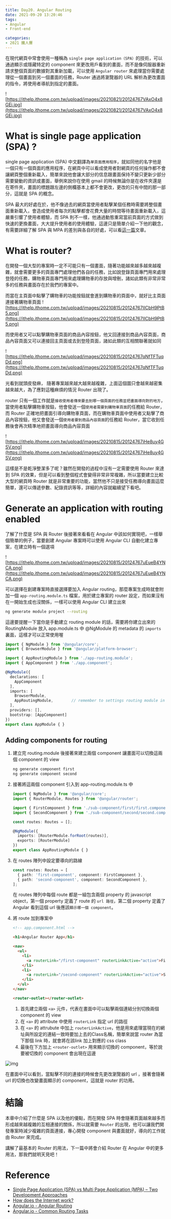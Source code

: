 ```yaml
---
title: Day20. Angular Routing
date: 2021-09-20 13:20:46
tags:
- Angular
- Front-end

categories:
- 2021 鐵人賽
---
```


在現代網頁中常會使用一種稱為 `single page application（SPA）`的技術，可以通過顯示或隱藏特定的 component 來更改用戶看到的畫面，而不是像伺服器重新請求整個頁面的數據對其重新加載，可以使用 `Angular router` 來處理當你需要處理從一個畫面到另一個畫面的任務，Router 通過將瀏覽器的 URL 解析為更改畫面的指令，將使用者導航到指定的畫面。

![https://ithelp.ithome.com.tw/upload/images/20210821/20124767VAxO4x8GEi.jpg](https://ithelp.ithome.com.tw/upload/images/20210821/20124767VAxO4x8GEi.jpg)

<!-- more -->

# What is single page application (SPA) ?

single page application (SPA) 中文翻譯為`單頁面應用程序`，就如同他的名字他是一個只有一個頁面的應用程序，在網頁中可以看成使用者對網頁的任何操作都不會讓網頁整個重新載入，簡單來說他會讓大部分的信息跟畫面保持不變只更新少部分需要變動的資訊或畫面，舉例來說你在使用 gmail 的時候無論你是在收件夾還是在寄件夾，畫面的標題跟左邊的側欄基本上都不會更改，更改的只有中間的那一部分，這就是 SPA 的概念。

SPA 最大的好處在於，他不像過去的網頁當使用者點擊某個任務時需要將整個畫面重新載入，會造成使用者每次的點擊都會花費大量的時間等待畫面重新載入，這嚴重引響了使用者體驗，而 SPA 則不一樣，他通過動態重寫當前頁面的方式做到快速的更換畫面，大大提升使用者的使用體驗，這邊只是簡單介紹一下他的觀念，有需要詳細了解 SPA 與 MPA 的差別與各自的好處，可以看[這一篇](https://asperbrothers.com/blog/spa-vs-mpa/)文章。


# What is router?

在開發一個大型的專案時一定不可能只有一個畫面，隨著功能越來越多越來越複雜，就會需要更多的頁面專門處理他們各自的任務，比如說登錄頁面專門用來處理登陸的任務，購物車頁面專門用來處理購物車的存放與增刪，諸如此類有非常非常多的任務與畫面存在於我們的專案中。

而當在主頁面中點擊了購物車的功能按鈕就會進到購物車的頁面中，就好比主頁面連接著購物車頁面
![https://ithelp.ithome.com.tw/upload/images/20210815/20124767IICbH9PtB5.png](https://ithelp.ithome.com.tw/upload/images/20210815/20124767IICbH9PtB5.png)

而使用者又可以點擊購物車頁面的商品內容按鈕，他又回連接到商品內容頁面，商品內容頁面又可以連接回主頁面或去到登陸頁面，諸如此類的互相關聯著就如同

![https://ithelp.ithome.com.tw/upload/images/20210815/20124767qNfTFTuqDd.png](https://ithelp.ithome.com.tw/upload/images/20210815/20124767qNfTFTuqDd.png)

光看到就頭皮發麻， 隨著專案越來越大越來越複雜，上面這個圖只會越來越密集越來越大，為了應對這種麻煩的情況 Router 出現了。

router 只有一個工作就是`接收使用者傳來要去到哪一個頁面的任務並把畫面導向對的地方`，當使用者點擊購物車按鈕，他會發送一個`使用者需要到購物車頁面`的任務給 Router，而 Router 正確地把畫面引導向購物車頁面，而在購物車頁面中使用者又點擊了商品內容按鈕，他又會發送一個`使用者要到商品內容頁面`的任務給 Router，當它收到任務後會再次精準地把畫面導向商品內容頁面

![https://ithelp.ithome.com.tw/upload/images/20210815/20124767iHe8uy4GSV.png](https://ithelp.ithome.com.tw/upload/images/20210815/20124767iHe8uy4GSV.png)

這樣是不是乾淨整潔多了呢？雖然在開發的過程中沒有一定需要使用 Router 來達到 SPA 的效果，但是可以看到整個程式會變得非常非常複雜，所以當要建立比較大型的網頁時 Router 就是非常重要的功能，當然他不只是接受任務導向畫面這麼簡單，還可以傳遞參數、紀錄資訊等等，詳細的內容就繼續望下看吧。


# Generate an application with routing enabled
了解了什麼是 SPA 與 Router 後接著來看看在 Angular 中該如何實現吧，一樣舉個簡單的例子，當要創建 Angular 專案時可以使用 Angular CLI 自動化建立專案，在建立時有一個選項

![https://ithelp.ithome.com.tw/upload/images/20210815/20124767uEueB4YNCA.png](https://ithelp.ithome.com.tw/upload/images/20210815/20124767uEueB4YNCA.png)

可以選擇在創建專案時直接選擇要加入 Angular routing，那麼專案生成時就會附加一個 `app-routing.module.ts` 檔案，用於建立專案的 router 設定，而如果沒有在一開始生成也沒關係，一樣可以使用 Angular CLI 建立出來

```bash
ng generate module project --routing
```

這邊要提醒一下當你是手動建立 routing module 的話，需要將你建立出來的 RoutingModule 放入 app.module.ts 中 @NgModule 的 metadata 的 `imports` 裏面，這樣才可以正常使用喔

```typescript
import { NgModule } from '@angular/core';
import { BrowserModule } from '@angular/platform-browser';

import { AppRoutingModule } from './app-routing.module';
import { AppComponent } from './app.component';

@NgModule({
  declarations: [
    AppComponent
  ],
  imports: [
    BrowserModule,
    AppRoutingModule,        // remember to settings routing module in here
  ],
  providers: [],
  bootstrap: [AppComponent]   
})
export class AppModule { }
```

## Adding components for routing

1. 建立完 routing.module 後接著來建立兩個 component 讓畫面可以切換這兩個 component 的 view

    ```bash
    ng generate component first
    ng generate component second
    ```

2. 接著將這兩個 component 引入到 app-routing.module.ts 中

    ```typescript
    import { NgModule } from '@angular/core';
    import { RouterModule, Routes } from '@angular/router';

    import { FirstComponent } from './sub-component/first/first.component';
    import { SecondComponent } from './sub-component/second/second.component'

    const routes: Routes = [];

    @NgModule({
      imports: [RouterModule.forRoot(routes)],
      exports: [RouterModule]
    })
    export class AppRoutingModule { }
    ```

3. 在 routes 陣列中設定要導向的路線

    ```typescript
    const routes: Routes = [
      { path: 'first-component', component: FirstComponent },
      { path: 'second-component', component: SecondComponent },
    ];
    ```

    在 routes 陣列中每個 route 都是一組包含兩個 property 的 javascript object，第一個 property 定義了 route 的 `url 路徑`，第二個 property 定義了 Angular 看到這個 url 後應該`顯示哪一個 component`。

4. 將 route 加到專案中

    ```html
    <!-- app.component.html -->

    <h1>Angular Router App</h1>

    <nav>
      <ul>
        <li>
          <a routerLink="/first-component" routerLinkActive="active">First Component</a>
        </li>
        <li>
          <a routerLink="/second-component" routerLinkActive="active">Second Component</a>
        </li>
      </ul>
    </nav>

    <router-outlet></router-outlet>
    ```

    1. 首先建立兩個 `<a>` 元件，代表在畫面中可以點擊兩個連結分別切換兩個 component 的 view
    2. 在 `<a>` 的 attribute 中使用 `routerLink` 指定 url 的路徑
    3. 在 `<a>` 的 attrubute 中加上 `routerLinkActive`，他是用來處理當現在的網址與所設定的連結一致時要加上去的Class名稱，簡單來說當 router 為當下那個 link 時，就會將在該link 加上對應的 css class
    4. 最後在下方加上 `<router-outlet>` 用來顯示切換的 component，等於說要被切換的 component 會出現在這邊

![img](https://i.imgur.com/Nh7xpWU.gif)

在畫面中可以看到，當點擊不同的連接的時候會先更改瀏覽器的 url ，接著會隨著 url 的切換也改變畫面顯示的 component，這就是 router 的功用。



# 結論

本章中介紹了什麼是 SPA 以及他的優點，而在開發 SPA 時會隨著頁面越來越多而形成越來越複雜的互相連接的關係，所以就需要 `Router` 的出現，他可以讓我們開發專案時減少複雜的頁面連接，專心開發 component 與畫面就好，導向的工作就由 Router 來完成。

講解了最基本的 Router 的用法，下一篇中將會介紹 Router 在 Angular 中的更多用法，那我們就明天見吧！



# Reference

- [Single Page Application (SPA) vs Multi Page Application (MPA) – Two Development Approaches](https://asperbrothers.com/blog/spa-vs-mpa/)
- [How does the Internet work?](https://developer.mozilla.org/en-US/docs/Learn/Common_questions/How_does_the_Internet_work)
- [Angular.io - Angular Routing](https://angular.io/guide/routing-overview)
- [Angular.io - Common Routing Tasks](https://angular.io/guide/router)